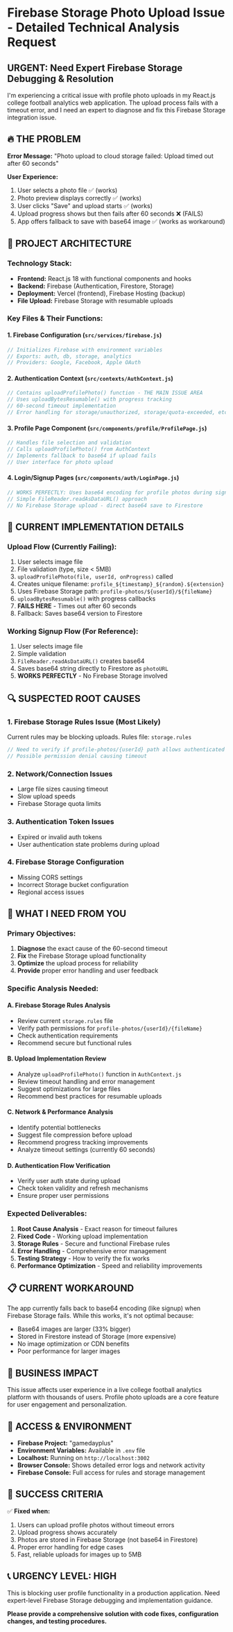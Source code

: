 # Firebase Storage Photo Upload Issue - Detailed Technical Analysis Request

## URGENT: Need Expert Firebase Storage Debugging & Resolution

I'm experiencing a critical issue with profile photo uploads in my React.js college football analytics web application. The upload process fails with a timeout error, and I need an expert to diagnose and fix this Firebase Storage integration issue.

## 🔥 **THE PROBLEM**

**Error Message:** "Photo upload to cloud storage failed: Upload timed out after 60 seconds"

**User Experience:** 
1. User selects a photo file ✅ (works)
2. Photo preview displays correctly ✅ (works) 
3. User clicks "Save" and upload starts ✅ (works)
4. Upload progress shows but then fails after 60 seconds ❌ (FAILS)
5. App offers fallback to save with base64 image ✅ (works as workaround)

## 📁 **PROJECT ARCHITECTURE**

### **Technology Stack:**
- **Frontend:** React.js 18 with functional components and hooks
- **Backend:** Firebase (Authentication, Firestore, Storage)
- **Deployment:** Vercel (frontend), Firebase Hosting (backup)
- **File Upload:** Firebase Storage with resumable uploads

### **Key Files & Their Functions:**

#### 1. **Firebase Configuration** (`src/services/firebase.js`)
```javascript
// Initializes Firebase with environment variables
// Exports: auth, db, storage, analytics
// Providers: Google, Facebook, Apple OAuth
```

#### 2. **Authentication Context** (`src/contexts/AuthContext.js`)
```javascript
// Contains uploadProfilePhoto() function - THE MAIN ISSUE AREA
// Uses uploadBytesResumable() with progress tracking
// 60-second timeout implementation
// Error handling for storage/unauthorized, storage/quota-exceeded, etc.
```

#### 3. **Profile Page Component** (`src/components/profile/ProfilePage.js`)
```javascript
// Handles file selection and validation
// Calls uploadProfilePhoto() from AuthContext
// Implements fallback to base64 if upload fails
// User interface for photo upload
```

#### 4. **Login/Signup Pages** (`src/components/auth/LoginPage.js`)
```javascript
// WORKS PERFECTLY: Uses base64 encoding for profile photos during signup
// Simple FileReader.readAsDataURL() approach
// No Firebase Storage upload - direct base64 save to Firestore
```

## 🔧 **CURRENT IMPLEMENTATION DETAILS**

### **Upload Flow (Currently Failing):**
1. User selects image file
2. File validation (type, size < 5MB)
3. `uploadProfilePhoto(file, userId, onProgress)` called
4. Creates unique filename: `profile_${timestamp}_${random}.${extension}`
5. Uses Firebase Storage path: `profile-photos/${userId}/${fileName}`
6. `uploadBytesResumable()` with progress callbacks
7. **FAILS HERE** - Times out after 60 seconds
8. Fallback: Saves base64 version to Firestore

### **Working Signup Flow (For Reference):**
1. User selects image file
2. Simple validation
3. `FileReader.readAsDataURL()` creates base64
4. Saves base64 string directly to Firestore as `photoURL`
5. **WORKS PERFECTLY** - No Firebase Storage involved

## 🔍 **SUSPECTED ROOT CAUSES**

### **1. Firebase Storage Rules Issue (Most Likely)**
Current rules may be blocking uploads. Rules file: `storage.rules`
```javascript
// Need to verify if profile-photos/{userId} path allows authenticated writes
// Possible permission denial causing timeout
```

### **2. Network/Connection Issues**
- Large file sizes causing timeout
- Slow upload speeds
- Firebase Storage quota limits

### **3. Authentication Token Issues**
- Expired or invalid auth tokens
- User authentication state problems during upload

### **4. Firebase Storage Configuration**
- Missing CORS settings
- Incorrect Storage bucket configuration
- Regional access issues

## 🎯 **WHAT I NEED FROM YOU**

### **Primary Objectives:**
1. **Diagnose** the exact cause of the 60-second timeout
2. **Fix** the Firebase Storage upload functionality
3. **Optimize** the upload process for reliability
4. **Provide** proper error handling and user feedback

### **Specific Analysis Needed:**

#### **A. Firebase Storage Rules Analysis**
- Review current `storage.rules` file
- Verify path permissions for `profile-photos/{userId}/{fileName}`
- Check authentication requirements
- Recommend secure but functional rules

#### **B. Upload Implementation Review**
- Analyze `uploadProfilePhoto()` function in `AuthContext.js`
- Review timeout handling and error management
- Suggest optimizations for large files
- Recommend best practices for resumable uploads

#### **C. Network & Performance Analysis**
- Identify potential bottlenecks
- Suggest file compression before upload
- Recommend progress tracking improvements
- Analyze timeout settings (currently 60 seconds)

#### **D. Authentication Flow Verification**
- Verify user auth state during upload
- Check token validity and refresh mechanisms
- Ensure proper user permissions

### **Expected Deliverables:**

1. **Root Cause Analysis** - Exact reason for timeout failures
2. **Fixed Code** - Working upload implementation
3. **Storage Rules** - Secure and functional Firebase rules
4. **Error Handling** - Comprehensive error management
5. **Testing Strategy** - How to verify the fix works
6. **Performance Optimization** - Speed and reliability improvements

## 📋 **CURRENT WORKAROUND**

The app currently falls back to base64 encoding (like signup) when Firebase Storage fails. While this works, it's not optimal because:
- Base64 images are larger (33% bigger)
- Stored in Firestore instead of Storage (more expensive)
- No image optimization or CDN benefits
- Poor performance for larger images

## 🚨 **BUSINESS IMPACT**

This issue affects user experience in a live college football analytics platform with thousands of users. Profile photo uploads are a core feature for user engagement and personalization.

## 💼 **ACCESS & ENVIRONMENT**

- **Firebase Project:** "gamedayplus"
- **Environment Variables:** Available in `.env` file
- **Localhost:** Running on `http://localhost:3002`
- **Browser Console:** Shows detailed error logs and network activity
- **Firebase Console:** Full access for rules and storage management

## 🎯 **SUCCESS CRITERIA**

✅ **Fixed when:**
1. Users can upload profile photos without timeout errors
2. Upload progress shows accurately
3. Photos are stored in Firebase Storage (not base64 in Firestore)
4. Proper error handling for edge cases
5. Fast, reliable uploads for images up to 5MB

## 📞 **URGENCY LEVEL: HIGH**

This is blocking user profile functionality in a production application. Need expert-level Firebase Storage debugging and implementation guidance.

**Please provide a comprehensive solution with code fixes, configuration changes, and testing procedures.**
